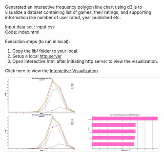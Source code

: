 Generated an interactive frequency polygon line chart using d3.js to visualize a dataset containing list of games, their ratings, and supporting information like number of user rated, year published etc.   

Input data set : input.csv  
Code: index.html  

Execution steps (to run in local):    
1) Copy the lib/ folder to your local.  
2) Setup a local [http.server](https://ryanblunden.com/create-a-http-server-with-one-command-thanks-to-python-29fcfdcd240e)  
3) Open interactive.html after initiating http server to view the visualization.  

Click here to view the [Interactive Visualization](https://gmadhu89.github.io/frequency-polygon/)

![Snapshot of Interactive Frequency Polygon](https://github.com/gmadhu89/frequency-polygon/blob/main/interactive.JPG?raw=true "Snapshot Interactive Polygon")  

